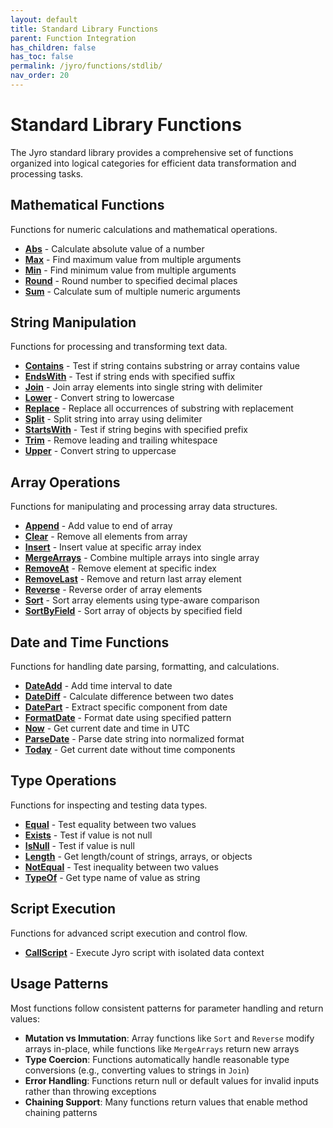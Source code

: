 ```yaml
---
layout: default
title: Standard Library Functions
parent: Function Integration
has_children: false
has_toc: false
permalink: /jyro/functions/stdlib/
nav_order: 20
---
```


# Standard Library Functions

The Jyro standard library provides a comprehensive set of functions organized into logical categories for efficient data transformation and processing tasks.

## Mathematical Functions

Functions for numeric calculations and mathematical operations.

- [**Abs**](abs/) - Calculate absolute value of a number
- [**Max**](max/) - Find maximum value from multiple arguments
- [**Min**](min/) - Find minimum value from multiple arguments
- [**Round**](round/) - Round number to specified decimal places
- [**Sum**](sum/) - Calculate sum of multiple numeric arguments

## String Manipulation

Functions for processing and transforming text data.

- [**Contains**](contains/) - Test if string contains substring or array contains value
- [**EndsWith**](endswith/) - Test if string ends with specified suffix
- [**Join**](join/) - Join array elements into single string with delimiter
- [**Lower**](lower/) - Convert string to lowercase
- [**Replace**](replace/) - Replace all occurrences of substring with replacement
- [**Split**](split/) - Split string into array using delimiter
- [**StartsWith**](startswith/) - Test if string begins with specified prefix
- [**Trim**](trim/) - Remove leading and trailing whitespace
- [**Upper**](upper/) - Convert string to uppercase

## Array Operations

Functions for manipulating and processing array data structures.

- [**Append**](append/) - Add value to end of array
- [**Clear**](clear/) - Remove all elements from array
- [**Insert**](insert/) - Insert value at specific array index
- [**MergeArrays**](mergearrays/) - Combine multiple arrays into single array
- [**RemoveAt**](removeat/) - Remove element at specific index
- [**RemoveLast**](removelast/) - Remove and return last array element
- [**Reverse**](reverse/) - Reverse order of array elements
- [**Sort**](sort/) - Sort array elements using type-aware comparison
- [**SortByField**](sortbyfield/) - Sort array of objects by specified field

## Date and Time Functions

Functions for handling date parsing, formatting, and calculations.

- [**DateAdd**](dateadd/) - Add time interval to date
- [**DateDiff**](datediff/) - Calculate difference between two dates
- [**DatePart**](datepart/) - Extract specific component from date
- [**FormatDate**](formatdate/) - Format date using specified pattern
- [**Now**](now/) - Get current date and time in UTC
- [**ParseDate**](parsedate/) - Parse date string into normalized format
- [**Today**](today/) - Get current date without time components

## Type Operations

Functions for inspecting and testing data types.

- [**Equal**](equal/) - Test equality between two values
- [**Exists**](exists/) - Test if value is not null
- [**IsNull**](isnull/) - Test if value is null
- [**Length**](length/) - Get length/count of strings, arrays, or objects
- [**NotEqual**](notequal/) - Test inequality between two values
- [**TypeOf**](typeof/) - Get type name of value as string

## Script Execution

Functions for advanced script execution and control flow.

- [**CallScript**](callscript/) - Execute Jyro script with isolated data context

## Usage Patterns

Most functions follow consistent patterns for parameter handling and return values:

- **Mutation vs Immutation**: Array functions like `Sort` and `Reverse` modify arrays in-place, while functions like `MergeArrays` return new arrays
- **Type Coercion**: Functions automatically handle reasonable type conversions (e.g., converting values to strings in `Join`)
- **Error Handling**: Functions return null or default values for invalid inputs rather than throwing exceptions
- **Chaining Support**: Many functions return values that enable method chaining patterns